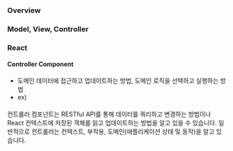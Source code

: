 ### Overview


### Model, View, Controller


### React
#### Controller Component
- 도메인 데이터에 접근하고 업데이트하는 방법, 도메인 로직을 선택하고 실행하는 방법
- ex) 
#### 

컨트롤러 컴포넌트는 RESTful API를 통해 데이터를 쿼리하고 변경하는 방법이나 React 컨텍스트에 저장된 객체를 읽고 업데이트하는 방법을 알고 있을 수 있습니다. 일반적으로 컨트롤러는 컨텍스트, 부작용, 도메인(애플리케이션 상태 및 동작)을 알고 있습니다.